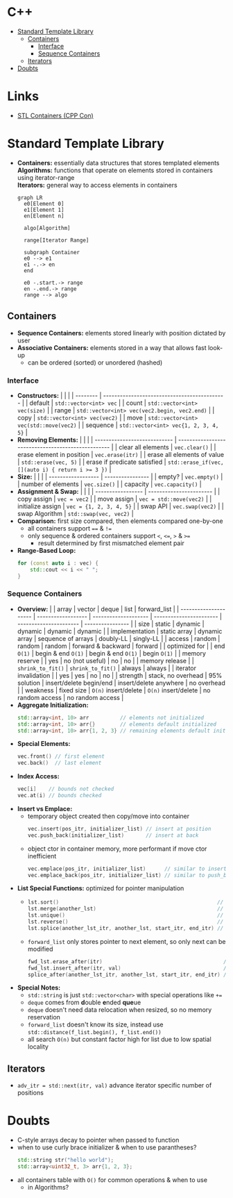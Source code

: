 # C++ <!-- omit from toc -->
- [Standard Template Library](#standard-template-library)
  - [Containers](#containers)
    - [Interface](#interface)
    - [Sequence Containers](#sequence-containers)
  - [Iterators](#iterators)
- [Doubts](#doubts)

# Links <!-- omit from toc -->
- [STL Containers (CPP Con)](https://www.youtube.com/watch?v=ZMUKa2kWtTk)

# Standard Template Library

- **Containers:** essentially data structures that stores templated elements  
  **Algorithms:** functions that operate on elements stored in containers using iterator-range  
  **Iterators:** general way to access elements in containers
  ```mermaid
  graph LR
    e0[Element 0]
    e1[Element 1]
    en[Element n]

    algo[Algorithm]

    range[Iterator Range]

    subgraph Container
    e0 --> e1
    e1 -.-> en
    end

    e0 -.start.-> range
    en -.end.-> range
    range --> algo
  ```
## Containers
- **Sequence Containers:** elements stored linearly with position dictated by user
- **Associative Containers:** elements stored in a way that allows fast look-up
    - can be ordered (sorted) or unordered (hashed)

### Interface
- **Constructors:**
  |          |                                              |
  | -------- | -------------------------------------------- |
  | default  | `std::vector<int> vec`                       |
  | count    | `std::vector<int> vec(size)`                 |
  | range    | `std::vector<int> vec(vec2.begin, vec2.end)` |
  | copy     | `std::vector<int> vec(vec2)`                 |
  | move     | `std::vector<int> vec(std::move(vec2)`       |
  | sequence | `std::vector<int> vec{1, 2, 3, 4, 5}`        |
- **Removing Elements:**
  |                              |                                                    |
  | ---------------------------- | -------------------------------------------------- |
  | clear all elements           | `vec.clear()`                                      |
  | erase element in position    | `vec.erase(itr)`                                   |
  | erase all elements of value  | `std::erase(vec, 5)`                               |
  | erase if predicate satisfied | `std::erase_if(vec, [](auto i) { return i >= 3 })` |
- **Size:**
  |                    |                  |
  | ------------------ | ---------------- |
  | empty?             | `vec.empty()`    |
  | number of elements | `vec.size()`     |
  | capacity           | `vec.capacity()` |
- **Assignment & Swap:**
  |                   |                         |
  | ----------------- | ----------------------- |
  | copy assign       | `vec = vec2`            |
  | move assign       | `vec = std::move(vec2)` |
  | initialize assign | `vec = {1, 2, 3, 4, 5}` |
  | swap API          | `vec.swap(vec2)`        |
  | swap Algorithm    | `std::swap(vec, vec2)`  |
- **Comparison:** first size compared, then elements compared one-by-one
  - all containers support `==` & `!=`
  - only sequence & ordered containers support `<`, `<=`, `>` & `>=`
    - result determined by first mismatched element pair
- **Range-Based Loop:**
  ```cpp
  for (const auto i : vec) {
      std::cout << i << " ";
  }
  ```

### Sequence Containers
- **Overview:**
  |                       | array              | vector               | deque                   | list                   | forward_list     |
  | --------------------- | ------------------ | -------------------- | ----------------------- | ---------------------- | ---------------- |
  | size                  | static             | dynamic              | dynamic                 | dynamic                | dynamic          |
  | implementation        | static array       | dynamic array        | sequence of arrays      | doubly-LL              | singly-LL        |
  | access                | random             | random               | random                  | forward & backward     | forward          |
  | optimized for         |                    | end `O(1)`           | begin & end `O(1)`      | begin & end `O(1)`     | begin `O(1)`     |
  | memory reserve        |                    | yes                  | no (not useful)         | no                     | no               |
  | memory release        |                    | `shrink_to_fit()`    | `shrink_to_fit()`       | always                 | always           |
  | iterator invalidation |                    | yes                  | yes                     | no                     | no               |
  | strength              | stack, no overhead | 95% solution         | insert/delete begin/end | insert/delete anywhere | no overhead      |
  | weakness              | fixed size         | `O(n)` insert/delete | `O(n)` insert/delete    | no random access       | no random access |
- **Aggregate Initialization:**
  ```cpp
  std::array<int, 10> arr          // elements not initialized
  std::array<int, 10> arr{}        // elements default initialized
  std::array<int, 10> arr{1, 2, 3} // remaining elements default initialized
  ```
- **Special Elements:**
    ```cpp
    vec.front() // first element
    vec.back()  // last element
    ```
- **Index Access:**
  ```cpp
  vec[i]    // bounds not checked
  vec.at(i) // bounds checked
  ```
- **Insert vs Emplace:**
  - temporary object created then copy/move into container
    ```cpp
    vec.insert(pos_itr, initializer_list) // insert at position
    vec.push_back(initializer_list)       // insert at back
    ```
  - object ctor in container memory, more performant if move ctor inefficient
    ```cpp
    vec.emplace(pos_itr, initializer_list)      // similar to insert
    vec.emplace_back(pos_itr, initializer_list) // similar to push_back
    ```
- **List Special Functions:** optimized for pointer manipulation
  - ```cpp
    lst.sort()                                                   // sort elements
    lst.merge(another_lst)                                       // merge sorted lists
    lst.unique()                                                 // remove consecutive duplicate elements
    lst.reverse()                                                // reverse order of elements
    lst.splice(another_lst_itr, another_lst, start_itr, end_itr) // move elements between iterator range
    ```
  - `forward_list` only stores pointer to next element, so only next can be modified
    ```cpp
    fwd_lst.erase_after(itr)                                       // similar to erase
    fwd_lst.insert_after(itr, val)                                 // similar to insert
    splice_after(another_lst_itr, another_lst, start_itr, end_itr) // similar to splice
    ```
- **Special Notes:**
  - `std::string` is just `std::vector<char>` with special operations like `+=`
  - `deque` comes from **d**ouble **e**nded **que**ue
  - `deque` doesn't need data relocation when resized, so no memory reservation
  - `forward_list` doesn't know its size, instead use `std::distance(f_list.begin(), f_list.end())`
  - all search `O(n)` but constant factor high for list due to low spatial locality

## Iterators
- `adv_itr = std::next(itr, val)` advance iterator specific number of positions

# Doubts
- C-style arrays decay to pointer when passed to function
- when to use curly brace initializer & when to use parantheses?
  ```cpp
  std::string str("hello world");
  std::array<uint32_t, 3> arr{1, 2, 3};
  ```
- all containers table with `O()` for common operations & when to use
  - in Algorithms?